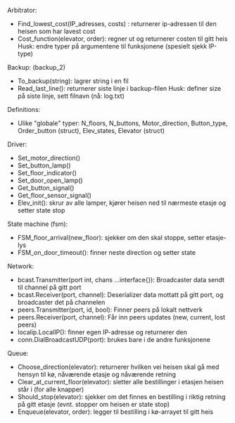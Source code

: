 
Arbitrator:
- Find_lowest_cost(IP_adresses, costs) : returnerer ip-adressen til den heisen som har lavest cost
- Cost_function(elevator, order): regner ut og returnerer costen til gitt heis
Husk: endre typer på argumentene til funksjonene (spesielt sjekk IP-type)

Backup: (backup_2)
- To_backup(string): lagrer string i en fil
- Read_last_line(): returnerer siste linje i backup-filen
Husk: definer size på siste linje, sett filnavn (nå: log.txt)

Definitions:
- Ulike "globale" typer: N_floors, N_buttons, Motor_direction, Button_type, Order_button (struct), Elev_states, Elevator (struct)

Driver:
- Set_motor_direction()
- Set_button_lamp()
- Set_floor_indicator()
- Set_door_open_lamp()
- Get_button_signal()
- Get_floor_sensor_signal()
- Elev_init(): skrur av alle lamper, kjører heisen ned til nærmeste etasje og setter state stop

State machine (fsm):
- FSM_floor_arrival(new_floor): sjekker om den skal stoppe, setter etasje-lys
- FSM_on_door_timeout(): finner neste direction og setter state

Network:
- bcast.Transmitter(port int, chans ...interface{}): Broadcaster data sendt til channel på gitt port
- bcast.Receiver(port, channel): Deserializer data mottatt på gitt port, og broadcaster det på channelen
- peers.Transmitter(port, id, bool): Finner peers på lokalt nettverk
- peers.Receiver(port, channel): Får inn peers updates (new, current, lost peers)
- localip.LocalIP(): finner egen IP-adresse og returnerer den
- conn.DialBroadcastUDP(port): brukes bare i de andre funksjonene

Queue:
- Choose_direction(elevator): returnerer hvilken vei heisen skal gå med hensyn til kø, nåværende etasje og nåværende retning
- Clear_at_current_floor(elevator): sletter alle bestillinger i etasjen heisen står i (for alle knapper)
- Should_stop(elevator): sjekker om det finnes en bestilling i riktig retning på gitt etasje (evnt. stopper om heisen er  state stop)
- Enqueue(elevator, order): legger til bestilling i kø-arrayet til gitt heis
